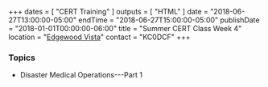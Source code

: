 +++
dates = [ "CERT Training" ]
outputs = [ "HTML" ]
date = "2018-06-27T13:00:00-05:00"
endTime = "2018-06-27T15:00:00-05:00"
publishDate = "2018-01-01T00:00:00-06:00"
title = "Summer CERT Class Week 4"
location = "[Edgewood Vista](https://maps.google.com/?daddr=Edgewood+Vista,+4420+37th+Ave+S,+Fargo,+ND+58104)"
contact = "KC0DCF"
+++
### Topics

* Disaster Medical Operations---Part 1

